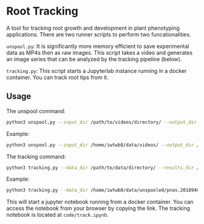 # Root Tracking

A tool for tracking root growth and development in plant phenotyping applications. There are two runner scripts to perform two funcationalities.

`unspool.py`: It is significantly more memory efficient to save experimental data as MP4s then as raw images.  This script takes a video and generates an image series that can be analyzed by the tracking pipeline (below).

`tracking.py`: This script starts a Jupyterlab instance running in a docker container. You can track root tips from it.

## Usage

The unspool command:
```bash
python3 unspool.py --input_dir /path/to/videos/directory/ --output_dir /path/to/results/directory/
```

Example:
```bash
python3 unspool.py --input_dir /home/iwtwb8/data/videos/ --output_dir /home/iwtwb8/data/unspooled/
```

The tracking command:

```bash
python3 tracking.py --data_dir /path/to/data/directory/ --results_dir /path/to/results/directory/
```

Example:
```bash
python3 tracking.py --data_dir /home/iwtwb8/data/unspooled/pnas.2018940118.sm01/ --results_dir /home/iwtwb8/
```

This will start a jupyter notebook running from a docker container. You can access the notebook from your browser by copying the link. The tracking notebook is located at `code/track.ipynb`.